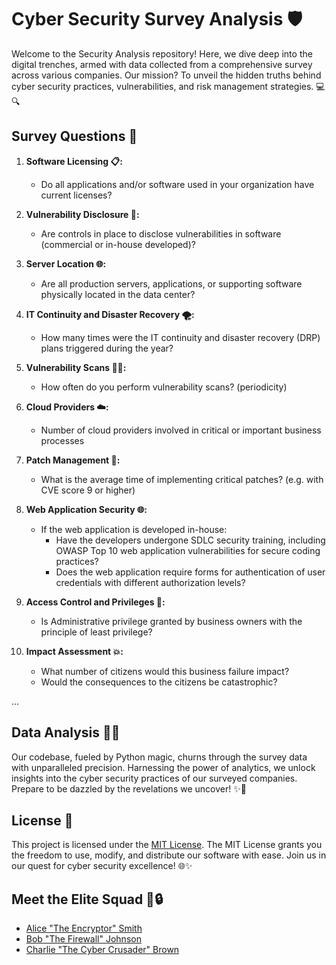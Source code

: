 # Cyber Security Survey Analysis 🛡️

Welcome to the Security Analysis repository! Here, we dive deep into the digital trenches, armed with data collected from a comprehensive survey across various companies. Our mission? To unveil the hidden truths behind cyber security practices, vulnerabilities, and risk management strategies. 💻🔍

## Survey Questions 📝

1. **Software Licensing 📋:**
   - Do all applications and/or software used in your organization have current licenses? 

2. **Vulnerability Disclosure 🚨:**
   - Are controls in place to disclose vulnerabilities in software (commercial or in-house developed)? 

3. **Server Location 🌐:**
   - Are all production servers, applications, or supporting software physically located in the data center? 

4. **IT Continuity and Disaster Recovery 🌪️:**
   - How many times were the IT continuity and disaster recovery (DRP) plans triggered during the year? 

5. **Vulnerability Scans 🕵️‍♂️:**
   - How often do you perform vulnerability scans? (periodicity) 

6. **Cloud Providers ☁️:**
   - Number of cloud providers involved in critical or important business processes 

7. **Patch Management 🔧:**
   - What is the average time of implementing critical patches? (e.g. with CVE score 9 or higher) 

8. **Web Application Security 🌐:**
   - If the web application is developed in-house:
     - Have the developers undergone SDLC security training, including OWASP Top 10 web application vulnerabilities for secure coding practices?
     - Does the web application require forms for authentication of user credentials with different authorization levels?

9. **Access Control and Privileges 🔐:**
   - Is Administrative privilege granted by business owners with the principle of least privilege?

10. **Impact Assessment 💥:**
    - What number of citizens would this business failure impact?
    - Would the consequences to the citizens be catastrophic?

...

## Data Analysis 🔬💡

Our codebase, fueled by Python magic, churns through the survey data with unparalleled precision. Harnessing the power of analytics, we unlock insights into the cyber security practices of our surveyed companies. Prepare to be dazzled by the revelations we uncover! ✨🚀

## License 📜

This project is licensed under the [MIT License](LICENSE). The MIT License grants you the freedom to use, modify, and distribute our software with ease. Join us in our quest for cyber security excellence! 🌐✨

## Meet the Elite Squad 👥🔒

- [Alice "The Encryptor" Smith](https://github.com/alicesmith)
- [Bob "The Firewall" Johnson](https://github.com/bobjohnson)
- [Charlie "The Cyber Crusader" Brown](https://github.com/charliebrown)

